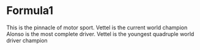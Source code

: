 Formula1
========
This is the pinnacle of motor sport.
Vettel is the current world champion
Alonso is the most complete driver.
Vettel is the youngest quadruple world driver champion